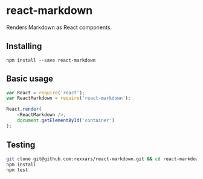 # react-markdown

Renders Markdown as React components.

## Installing

```
npm install --save react-markdown
```

## Basic usage

```js
var React = require('react');
var ReactMarkdown = require('react-markdown');

React.render(
    <ReactMarkdown />,
    document.getElementById('container')
);
```

## Testing

```bash
git clone git@github.com:rexxars/react-markdown.git && cd react-markdown
npm install
npm test
```